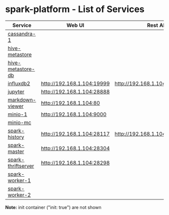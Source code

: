 # spark-platform - List of Services

| Service | Web UI | Rest API 
|-------------- |------|------------
|[cassandra-1](./documentation/services/cassandra )||
|[hive-metastore](./documentation/services/hive-metastore )||
|[hive-metastore-db](./documentation/services/hive-metastore )||
|[influxdb2](./documentation/services/influxdb2 )|<http://192.168.1.104:19999>|<http://192.168.1.104:19999/api/v2>
|[jupyter](./documentation/services/jupyter )|<http://192.168.1.104:28888>|
|[markdown-viewer](./documentation/services/markdown-viewer )|<http://192.168.1.104:80>|
|[minio-1](./documentation/services/minio )|<http://192.168.1.104:9000>|
|[minio-mc](./documentation/services/minio )||
|[spark-history](./documentation/services/spark-historyserver )|<http://192.168.1.104:28117>|<http://192.168.1.104:28117/api/v1>
|[spark-master](./documentation/services/spark )|<http://192.168.1.104:28304>|
|[spark-thriftserver](./documentation/services/spark-thriftserver )|<http://192.168.1.104:28298>|
|[spark-worker-1](./documentation/services/spark )||
|[spark-worker-2](./documentation/services/spark )|||

**Note:** init container ("init: true") are not shown